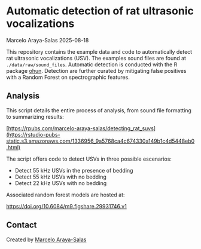 Automatic detection of rat ultrasonic vocalizations
================
Marcelo Araya-Salas
2025-08-18

This repository contains the example data and code to automatically
detect rat ultrasonic vocalizations (USV). The examples sound files are
found at `./data/raw/sound_files`. Automatic detection is conducted with
the R package [ohun](https://docs.ropensci.org/ohun/). Detection are
further curated by mitigating false positives with a Random Forest on
spectrographic features.

## Analysis

This script details the entire process of analysis, from sound file
formatting to summarizing results:

[https://rpubs.com/marcelo-araya-salas/detecting_rat_suvs](https://rstudio-pubs-static.s3.amazonaws.com/1336956_9a5768ca4c674330a149b1c4d5448eb0.html)

The script offers code to detect USVs in three possible escenarios:

- Detect 55 kHz USVs in the presence of bedding
- Detect 55 kHz USVs with no bedding
- Detect 22 kHz USVs with no bedding

Associated random forest models are hosted at:

<https://doi.org/10.6084/m9.figshare.29931746.v1>

## Contact

Created by [Marcelo Araya-Salas](https://marce10.github.io/)
